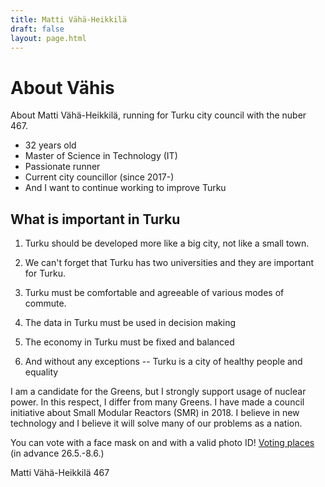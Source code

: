 ```yaml
---
title: Matti Vähä-Heikkilä
draft: false
layout: page.html
---
```


# About Vähis

About Matti Vähä-Heikkilä, running for Turku city council with the nuber 467.

- 32 years old
- Master of Science in Technology (IT)
- Passionate runner
- Current city councillor (since 2017-)
- And I want to continue working to improve Turku



## What is important in Turku
1) Turku should be developed more like a big city, not like a small town.

2) We can't forget that Turku has two universities and they are important for Turku.

3) Turku must be comfortable and agreeable of various modes of commute.

4) The data in Turku must be used in decision making

5) The economy in Turku must be fixed and balanced

6) And without any exceptions -- Turku is a city of healthy people and equality
 
I am a candidate for the Greens, but I strongly support usage of nuclear power. In this respect, I differ from many Greens. I have made a council initiative about Small Modular Reactors (SMR) in 2018. I believe in new technology and I believe it will solve many of our problems as a nation.

You can vote with a face mask on and with a valid photo ID! [Voting places](https://ah.turku.fi/kuulutukset/Images/1953367.pdf) (in advance 26.5.-8.6.)

Matti Vähä-Heikkilä 467
